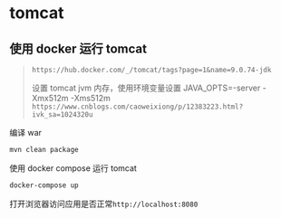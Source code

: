 # tomcat



## 使用 docker 运行 tomcat

>`https://hub.docker.com/_/tomcat/tags?page=1&name=9.0.74-jdk`
>
>设置 tomcat jvm 内存，使用环境变量设置 JAVA_OPTS=-server -Xmx512m -Xms512m `https://www.cnblogs.com/caoweixiong/p/12383223.html?ivk_sa=1024320u`

编译 war

```bash
mvn clean package
```

使用 docker compose 运行 tomcat

```bash
docker-compose up
```

打开浏览器访问应用是否正常`http://localhost:8080`